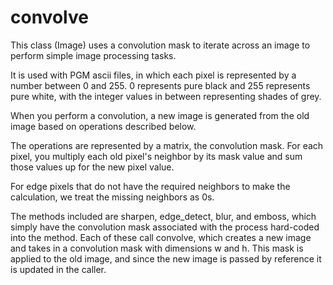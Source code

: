 # convolve
This class (Image) uses a convolution mask to iterate across an image to perform simple image processing tasks.

It is used with PGM ascii files, in which each pixel is represented by a number between 0 and 255. 0 represents pure black and 255 represents pure white, with the integer values in between representing shades of grey. 

When you perform a convolution, a new image is generated from the old image based on operations described below.

The operations are represented by a matrix, the convolution mask. For each pixel, you multiply each old pixel's neighbor by its mask value and sum those values up for the new pixel value. 

For edge pixels that do not have the required neighbors to make the calculation, we treat the missing neighbors as 0s.

The methods included are sharpen, edge_detect, blur, and emboss, which simply have the convolution mask associated with the process hard-coded into the method. Each of these call convolve, which creates a new image and takes in a convolution mask with dimensions w and h. This mask is applied to the old image, and since the new image is passed by reference it is updated in the caller.
